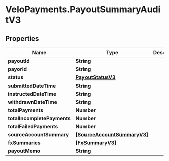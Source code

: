 # VeloPayments.PayoutSummaryAuditV3

## Properties

Name | Type | Description | Notes
------------ | ------------- | ------------- | -------------
**payoutId** | **String** |  | 
**payorId** | **String** |  | [optional] 
**status** | [**PayoutStatusV3**](PayoutStatusV3.md) |  | 
**submittedDateTime** | **String** |  | 
**instructedDateTime** | **String** |  | [optional] 
**withdrawnDateTime** | **String** |  | [optional] 
**totalPayments** | **Number** |  | [optional] 
**totalIncompletePayments** | **Number** |  | [optional] 
**totalFailedPayments** | **Number** |  | [optional] 
**sourceAccountSummary** | [**[SourceAccountSummaryV3]**](SourceAccountSummaryV3.md) |  | [optional] 
**fxSummaries** | [**[FxSummaryV3]**](FxSummaryV3.md) |  | [optional] 
**payoutMemo** | **String** |  | [optional] 



